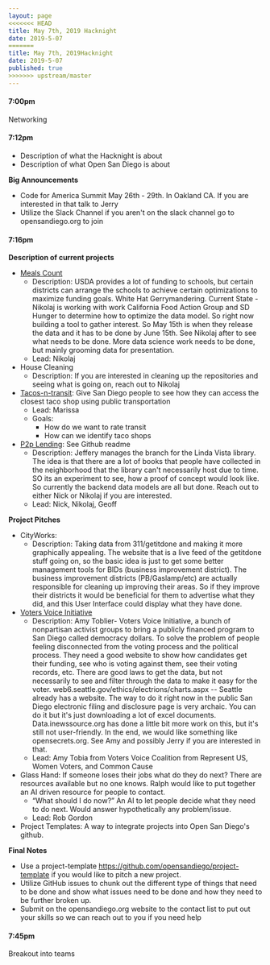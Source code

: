 ```yaml
---
layout: page
<<<<<<< HEAD
title: May 7th, 2019 Hacknight
date: 2019-5-07
=======
title: May 7th, 2019Hacknight
date: 2019-5-07
published: true
>>>>>>> upstream/master
---
```


#### 7:00pm
  Networking
#### 7:12pm
  * Description of what the Hacknight is about
  * Description of what Open San Diego is about

**Big Announcements**

  * Code for America Summit May 26th - 29th. In Oakland CA. If you are interested in that talk to Jerry
  * Utilize the Slack Channel if you aren't on the slack channel go to opensandiego.org to join

#### 7:16pm

**Description of current projects**

- [Meals Count](https://github.com/opensandiego/mealscount-backend)
  * Description: USDA provides a lot of funding to schools, but certain districts can arrange the schools to achieve certain optimizations to maximize funding goals. White Hat Gerrymandering.
Current State - Nikolaj is working with work California Food Action Group and SD Hunger to determine how to optimize the data model. So right now building a tool to gather interest. So May 15th is when they release the data and it has to be done by June 15th. See Nikolaj after to see what needs to be done. More data science work needs to be done, but mainly grooming data for presentation.
  * Lead: Nikolaj
- House Cleaning
  * Description: If you are interested in cleaning up the repositories and seeing what is going on, reach out to Nikolaj
- [Tacos-n-transit](https://github.com/opensandiego/tacos-and-transit): Give San Diego people to see how they can access the closest taco shop using public transportation
  * Lead: Marissa
  * Goals:
    * How do we want to rate transit
    * How can we identify taco shops
- [P2p Lending](https://github.com/opensandiego/p2p-lending): See Github readme  
  * Description: Jeffery manages the branch for the Linda Vista library. The idea is that there are a lot of books that people have collected in the neighborhood that the library can't necessarily host due to time. SO its an experiment to see, how a proof of concept would look like. So currently the backend data models are all but done. Reach out to either Nick or Nikolaj if you are interested.
  * Lead: Nick, Nikolaj, Geoff


**Project Pitches**

- CityWorks:
  * Description: Taking data from 311/getitdone  and making it more graphically appealing.
The website that is a live feed of the getitdone stuff going on, so the basic idea is just to get some better management tools for BIDs (business improvement district). The business improvement districts (PB/Gaslamp/etc) are actually responsible for cleaning up improving their areas. So if they improve their districts it would be beneficial for them to advertise what they did, and this User Interface could display what they have done.
- [Voters Voice Initiative](https://sdvotersvoice.org/)
  * Description: Amy Toblier- Voters Voice Initiative, a bunch of nonpartisan activist groups to bring a publicly financed program to San Diego called democracy dollars. To solve the problem of people feeling disconnected from the voting process and the political process. They need a good website to show how candidates get their funding, see who is voting against them, see their voting records, etc. There are good laws to get the data, but not necessarily to see and filter through the data to make it easy for the voter.
web6.seattle.gov/ethics/electrions/charts.aspx  -- Seattle already has a website.
The way to do it right now in the public San Diego electronic filing and disclosure page is very archaic. You can do it but it's just downloading a lot of excel documents.
Data.inewssource.org has done a little bit more work on this, but it's still not user-friendly.
In the end, we would like something like opensecrets.org. See Amy and possibly Jerry if you are interested in that.
  * Lead: Amy Tobia from Voters Voice Coalition from Represent US, Women Voters, and Common Cause
- Glass Hand: If someone loses their jobs what do they do next? There are resources available but no one knows. Ralph would like to put together an AI driven resource for people to contact.
  * “What should I do now?”  An AI to let people decide what they need to do next. Would answer hypothetically any problem/issue.
  * Lead: Rob Gordon
- Project Templates: A way to integrate projects into Open San Diego's github.

**Final Notes**

* Use a project-template https://github.com/opensandiego/project-template if you would like to pitch a new project.
* Utilize GitHub issues to chunk out the different type of things that need to be done and show what issues need to be done and how they need to be further broken up.
* Submit on the opensandiego.org website to the contact list to put out your skills so we can reach out to you if you need help

#### 7:45pm

Breakout into teams 
